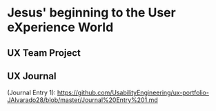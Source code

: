 # Jesus' beginning to the User eXperience World


## UX Team Project


## UX Journal
  
  (Journal Entry 1): https://github.com/UsabilityEngineering/ux-portfolio-JAlvarado28/blob/master/Journal%20Entry%201.md
